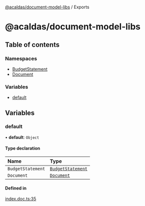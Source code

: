 [@acaldas/document-model-libs](README.md) / Exports

# @acaldas/document-model-libs

## Table of contents

### Namespaces

- [BudgetStatement](modules/BudgetStatement.md)
- [Document](modules/Document.md)

### Variables

- [default](modules.md#default)

## Variables

### default

• **default**: `Object`

#### Type declaration

| Name              | Type                                            |
| :---------------- | :---------------------------------------------- |
| `BudgetStatement` | [`BudgetStatement`](modules/BudgetStatement.md) |
| `Document`        | [`Document`](modules/Document.md)               |

#### Defined in

[index.doc.ts:35](https://github.com/acaldas/document-model-libs/blob/4ee6940/src/index.doc.ts#L35)
